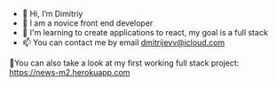 - 👋 Hi, I’m Dimitriy
- 👀 I am a novice front end developer
- 🌱 I'm learning to create applications to react, my goal is a full stack
- 📫 You can contact me by email dmitrijevv@icloud.com

🚀You can also take a look at my first working full stack project:
https://news-m2.herokuapp.com
